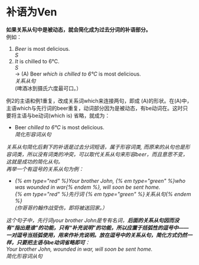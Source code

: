 # 补语为Ven

<b>如果**关系从句中是被动态**，就会**简化成为过去分词的补语部分**。</b>  
例如：  
1. <em>Beer</em> is most delicious.  
<em>S</em>  
2. <em>It</em> is chilled to 6°C.  
<em>S</em>  
→ (A) Beer <em>which is chilled to 6°C</em> is most delicious.  
<em>关系从句</em>  
(啤酒冰到摄氏六度最可口。）  

例2的主语和例1重复，改成关系词which来连接两句，即成 (A)的形状。在(A)中，主语which与先行词的beer重复，动词部分因为是被动态，有be动词在。这时只要将主语与be动词(which is) 省略，就成为：  

- Beer <em>chilled to 6°C</em> is most delicious.  
<em>简化形容词从句<em>  

关系从句简化后剩下的补语是过去分词短语，属于形容词类, 而原来的从句也是形容词类，所以没有词类的冲突，可以取代关系从句来形容beer，而且意思不变，这就是成功的简化从句。  
再举一个有逗号的关系从句为例：  
- {% em type="red" %}Your brother John, {% em type="green" %}who was wounded in war{% endem %}, will soon be sent home.  
{% em type="red" %}先行词 {% em type="green" %}关系从句{% endem %}  
(你哥哥约翰作战受伤，即将被送回家。）  

这个句子中，先行词your brother John是专有名词，<b>后面的关系从句因而没有“指出是谁”的功能，只有“补充说明”的功能，所以应置于括弧性的逗号中—— 一对逗号当括弧使用，用来作补充说明。放在逗号中的关系从句，简化方式仍然一样，**只要把主语与be动词省略即可**</b>：  
Your brother John, <em>wounded in war</em>, will soon be sent home.  
简化形容词从句  
